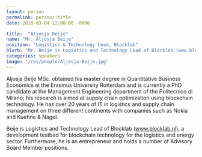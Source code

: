 ```yaml
---
layout: person
permalink: person/:title
date: 2018-03-04 12:00:00 -0600

title:  "Aljosja Beije"
name: "Mr. Aljosja Beije"
position: "Logistics & Technology Lead, Blocklab"
blurb: "Mr. Beije is Logistics and Technology Lead of Blocklab (www.blocklab.nl), a development testbed for blockchain technology for the logistics and energy sector."
categories: speakers
image: "/res/people/Aljosja-Beije.jpg"
---
```


Aljosja Beije MSc. obtained his master degree in Quantitative Business Economics at the Erasmus University Rotterdam and is currently a PhD candidate at the Management Engineering department of the Politecnico di Milano; his research is aimed at supply chain optimization using blockchain technology. He has over 20 years of IT in logistics and supply chain management on three different continents with companies such as Nokia and Kuehne & Nagel.

Beije is Logistics and Technology Lead of Blocklab (www.blocklab.nl), a development testbed for blockchain technology for the logistics and energy sector. Furthermore, he is an entrepreneur and holds a number of Advisory Board Member positions.